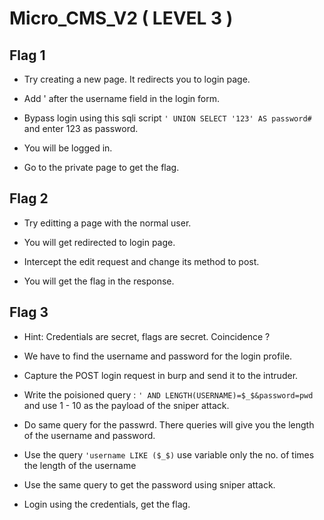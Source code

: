# Micro_CMS_V2 ( LEVEL 3 )

## Flag 1

- Try creating a new page. It redirects you to login page.

- Add ' after the username field in the login form.

- Bypass login using this sqli script `' UNION SELECT '123' AS password#` and enter 123 as password.

- You will be logged in.

- Go to the private page to get the flag.

## Flag 2

- Try editting a page with the normal user.

- You will get redirected to login page.

- Intercept the edit request and change its method to post.

- You will get the flag in the response.

## Flag 3

- Hint: Credentials are secret, flags are secret. Coincidence ?

- We have to find the username and password for the login profile.

- Capture the POST login request in burp and send it to the intruder.

- Write the poisioned query : `' AND LENGTH(USERNAME)=$_$&password=pwd` and use 1 - 10 as the payload of the sniper attack.

- Do same query for the passwrd. There queries will give you the length of the username and password.

- Use the query `'username LIKE ($_$)` use variable only the no. of times the length of the username

- Use the same query to get the password using sniper attack.

- Login using the credentials, get the flag.
